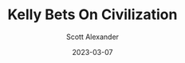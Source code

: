 ---
layout: podcast
title: "Kelly Bets On Civilization"
author: Scott Alexander
description: https://astralcodexten.substack.com/p/kelly-bets-on-civilization
date: 2023-03-07
length: 2006510
duration: 501
guid: kelly-bets-on-civilization
---